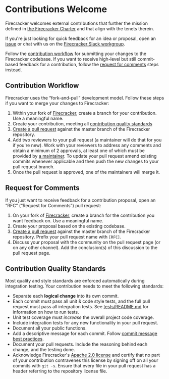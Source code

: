 # Contributions Welcome

Firecracker welcomes external contributions that further the mission defined in
[the Firecracker Charter](CHARTER.md) and that align with the tenets therein.

If you're just looking for quick feedback for an idea or proposal, open an
[issue](https://github.com/firecracker-microvm/firecracker/issues) or chat with
us on the [Firecracker Slack workgroup](https://firecracker-microvm.slack.com).

Follow the [contribution workflow](#contribution-workflow) for submitting your
changes to the Firecracker codebase. If you want to receive high-level but still
commit-based feedback for a contribution, follow the
[request for comments](#request-for-comments) steps instead.

## Contribution Workflow

Firecracker uses the “fork-and-pull” development model. Follow these steps if
you want to merge your changes to Firecracker:

1. Within your fork of 
   [Firecracker](https://github.com/firecracker-microvm/firecracker), create a
   branch for your contribution. Use a meaningful name.
1. Create your contribution, meeting all
   [contribution quality standards](#contribution-quality-standards)
1. [Create a pull request](https://help.github.com/articles/creating-a-pull-request-from-a-fork/)
   against the master branch of the Firecracker repository.
1. Add two reviewers to your pull request (a maintainer will do that for you if
   you're new). Work with your reviewers to address any comments and obtain a
   minimum of 2 approvals, at least one of which must be provided by
   [a maintainer](MAINTAINERS.md).
   To update your pull request amend existing commits whenever applicable and
   then push the new changes to your pull request branch.
1. Once the pull request is approved, one of the maintainers will merge it.

## Request for Comments

If you just want to receive feedback for a contribution proposal, open an “RFC”
(“Request for Comments”) pull request:

1. On your fork of 
   [Firecracker](https://github.com/firecracker-microvm/firecracker), create a
   branch for the contribution you want feedback on. Use a meaningful name.
1. Create your proposal based on the existing codebase.
1. [Create a pull request](https://help.github.com/articles/creating-a-pull-request-from-a-fork/)
   against the master branch of the Firecracker repository. Prefix your pull
   request name with `[RFC]`.
1. Discuss your proposal with the community on the pull request page (or on any
   other channel). Add the conclusion(s) of this discussion to the pull request
   page.

## Contribution Quality Standards

Most quality and style standards are enforced automatically during integration
testing. Your contribution needs to meet the following standards:

- Separate each **logical change** into its own commit.
- Each commit must pass all unit & code style tests, and the full pull request
  must pass all integration tests. See [tests/README.md](tests/README.md) for
  information on how to run tests.
- Unit test coverage must _increase_ the overall project code coverage.
- Include integration tests for any new functionality in your pull request.
- Document all your public functions.
- Add a descriptive message for each commit. Follow
  [commit message best practices](https://github.com/erlang/otp/wiki/writing-good-commit-messages).
- Document your pull requests. Include the reasoning behind each change, and
  the testing done.
- Acknowledge Firecracker's [Apache 2.0 license](LICENSE.md) and certify that no
  part of your contribution contravenes this license by signing off on all your
  commits with `git -s`. Ensure that every file in your pull request has a
  header referring to the repository license file.

